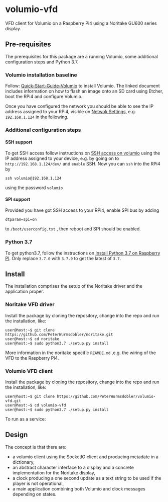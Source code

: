 # volumio-vfd

VFD client for Volumio on a Raspberry Pi4 using a Noritake GU600 series display.


## Pre-requisites

The prerequisites for this package are a running Volumio, some additional configuration steps and Python 3.7.

### Volumio installation baseline

Follow: [Quick-Start-Guide-Volumio](https://cdn.volumio.org/wp-content/uploads/2019/01/Quick-Start-Guide-Volumio.pdf) to install Volumio. The linked document includes information on how to flash an image onto an SD card using Etcher, boot the RPi4 and configure Volumio. 

Once you have configured the network you should be able to see the IP address assigned to your RPi4, visible on [Netwok Settings](http://volumio.local/plugin/system_controller-network), e.g. `192.168.1.124` in the following.


### Additional configuration steps


#### SSH support

To get SSH access follow instructions on [SSH access on volumio](https://volumio.github.io/docs/User_Manual/SSH.html) using the IP address assigned to your device, e.g. by going on to `http://192.168.1.124/dev/` and `enable` SSH. Now you can `ssh` into the RPi4 by 
```
ssh volumio@192.168.1.124
```

using the password `volumio`


#### SPI support

Provided you have got SSH access to your RPi4, enable SPI bus by adding


```
dtparam=spi=on
```

to `/boot/userconfig.txt` , then reboot and SPI should be enabled.


### Python 3.7

To get python3.7, follow the instructions on [Install Python 3.7 on Raspberry PI](https://installvirtual.com/install-python-3-7-on-raspberry-pi/). Only replace `3.7.0` with `3.7.9` to get the latest of `3.7`.


## Install

The installation comprises the setup of the Noritake driver and the application proper.

### Noritake VFD driver

Install the package by cloning the repository, change into the repo and run the installation, like:

```commandline
user@host:~$ git clone https://github.com/PeterWurmsdobler/noritake.git
user@host:~$ cd noritake
user@host:~$ sudo python3.7 ./setup.py install
```

More information in the noritake specific `REAMDE.md` ,e.g. the wiring of the VFD to the Raspberry Pi4.


### Volumio VFD client

Install the package by cloning the repository, change into the repo and run the installation, like:

```commandline
user@host:~$ git clone https://github.com/PeterWurmsdobler/volumio-vfd.git
user@host:~$ cd volumio-vfd
user@host:~$ sudo python3.7 ./setup.py install
```

To run as a service:


## Design

The concept is that there are:

- a volumio client using the SocketIO client and producing metadate in a dictionary,
- an abstract character interface to a display and a concrete implementation for the Noritake display,
- a clock producing a one second update as a text string to be used if the player is not operational,
- a main application combining both Volumio and clock messages depending on states.

